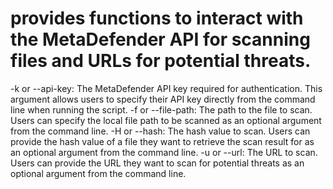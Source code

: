 
# provides functions to interact with the MetaDefender API for scanning files and URLs for potential threats.
              
               
-k or --api-key: The MetaDefender API key required for authentication. This argument allows users to specify their API key directly from the command line when running the script.
-f or --file-path: The path to the file to scan. Users can specify the local file path to be scanned as an optional argument from the command line.
-H or --hash: The hash value to scan. Users can provide the hash value of a file they want to retrieve the scan result for as an optional argument from the command line.
-u or --url: The URL to scan. Users can provide the URL they want to scan for potential threats as an optional argument from the command line.
              
